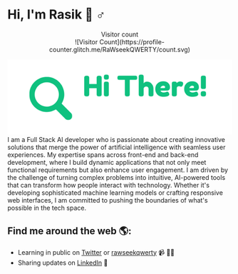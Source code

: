 # Hi, I'm Rasik :wave: ♂️

<p align="center"> 
  Visitor count<br>
 ![Visitor Count](https://profile-counter.glitch.me/RaWseekQWERTY/count.svg)
</p>

<img src="./static/img/Untitled design.png" alt="banner that says Hello From Rasik">
I am a Full Stack AI developer who is passionate about creating innovative solutions that merge the power of artificial intelligence with seamless user experiences. My expertise spans across front-end and back-end development, where I build dynamic applications that not only meet functional requirements but also enhance user engagement. I am driven by the challenge of turning complex problems into intuitive, AI-powered tools that can transform how people interact with technology. Whether it's developing sophisticated machine learning models or crafting responsive web interfaces, I am committed to pushing the boundaries of what's possible in the tech space.


## Find me around the web 🌎: 
- Learning in public on <a href="https://x.com/Sailent92689372">Twitter</a> or <a href="">rawseekqwerty</a> 📹 ✍🏾
- Sharing updates on <a href="https://www.linkedin.com/in/rasikay/">LinkedIn</a> 💼
